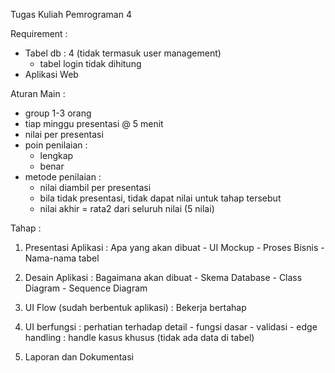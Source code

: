 Tugas Kuliah Pemrograman 4

Requirement : 
- Tabel db : 4 (tidak termasuk user management)
  - tabel login tidak dihitung
- Aplikasi Web

Aturan Main : 
- group 1-3 orang
- tiap minggu presentasi @ 5 menit
- nilai per presentasi
- poin penilaian :
  - lengkap
  - benar
- metode penilaian :
  - nilai diambil per presentasi
  - bila tidak presentasi, tidak dapat nilai untuk tahap tersebut
  - nilai akhir = rata2 dari seluruh nilai (5 nilai)

Tahap : 

1. Presentasi Aplikasi : Apa yang akan dibuat
       - UI Mockup
       - Proses Bisnis
       - Nama-nama tabel

2. Desain Aplikasi : Bagaimana akan dibuat
       - Skema Database
       - Class Diagram
       - Sequence Diagram

3. UI Flow (sudah berbentuk aplikasi) : Bekerja bertahap

4. UI berfungsi : perhatian terhadap detail
       - fungsi dasar
       - validasi
       - edge handling : handle kasus khusus (tidak ada data di tabel)
   
5. Laporan dan Dokumentasi

